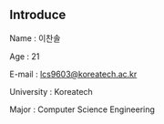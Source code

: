 Introduce
------------

Name : 이찬솔

Age : 21

E-mail : lcs9603@koreatech.ac.kr

University : Koreatech

Major : Computer Science Engineering
